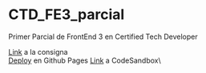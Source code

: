 # CTD_FE3_parcial
Primer Parcial de FrontEnd 3 en Certified Tech Developer 

[Link](https://github.com/Ivanszs/ctd-frontend3-primer-evaluacion) a la consigna\
[Deploy](https://arielbertotto.github.io/CTD_FE3_parcial/) en Github Pages
[Link](https://codesandbox.io/s/github/arielbertotto/CTD_FE3_parcial) a CodeSandbox\
